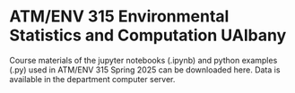 # ATM/ENV 315 Environmental Statistics and Computation UAlbany

Course materials of the jupyter notebooks (.ipynb) and python examples (.py) used in ATM/ENV 315 Spring 2025 can be downloaded here. Data is available in the department computer server. 
